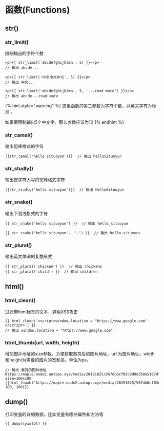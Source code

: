 # 函数\(Functions\)

## str\(\)

### str\_limit\(\)

限制输出的字符个数

```markup
<p>{{ str_limit('abcdefghijklmn', 5) }}</p> 
// 输出 abcde...

<p>{{ str_limit('中文中文中文', 5) }}</p> 
// 输出 中文...

<p>{{ str_limit('abcdefghijklmn', 5, '...read more') }}</p> 
// 输出 abcde...read more
```

{% hint style="warning" %}
这里函数的第二参数为字符个数，以英文字符为标准 。

如果要限制输出5个中文字，那么参数应该为10
{% endhint %}

### str\_camel\(\)

输出驼峰格式的字符

```text
{{str_camel('hello situoyun')}}  // 输出 helloSituoyun
```

### str\_studly\(\)

输出首字符大写的驼峰格式字符

```text
{{str_studly('hello situoyun')}}  // 输出 HelloSituoyun
```

### str\_snake\(\)

输出下划线格式的字符

```text
{{ str_snake('hello situoyun') }}  // 输出 hello_situoyun

{{ str_snake('hello situoyun'， '-') }}  // 输出 hello-situoyun
```

### str\_plural\(\)

输出英文单词的复数形式

```text
{{ str_plural('chicken') }}  // 输出 chickens
{{ str_plural('child') }}  // 输出 children
```

## html\(\)

### html\_clean\(\)

过滤带html标签的文本，避免XSS攻击

```markup
{{ html_clean('<script>window.location = "https://www.google.com"</script>') }}
// 输出 window.location = "https://www.google.com"
```

### html\_thumb\(url, width, heigth\)

增加图片地址的size参数，方便获取裁剪后的图片地址，url 为图片地址，width和height为需要的图片的宽和高，单位为px。

```text
// 输出 裁剪的图片地址 https://maple.node2.autops.xyz/media/20191025/967db6cf03c9d98d50e5167df836309959.jpeg?size=100x100
{{html_thumb('https://maple.node2.autops.xyz/media/20191025/967db6cf03c9d98d50e5167df836309959.jpeg', 100, 100)}}
```

## dump\(\)

打印变量的详细数据，比如变量有哪些属性和方法等

```text
{{ dump(syxwlbt) }}
```

